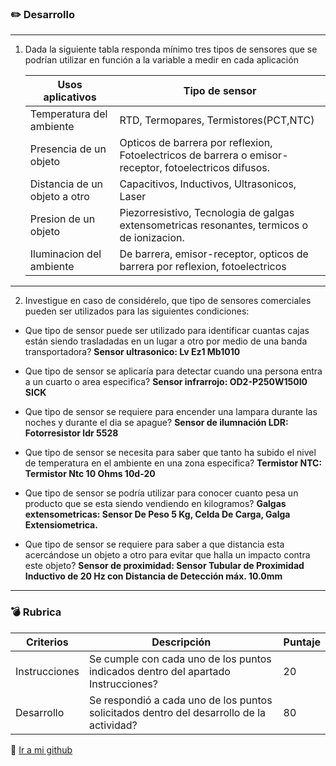 ### :pencil2: Desarrollo
___

1. Dada la siguiente tabla responda mínimo tres tipos de sensores que se podrían utilizar en función a la variable a medir en cada aplicación

    Usos aplicativos | Tipo de sensor |
    ---------|----------|
    Temperatura del ambiente | RTD, Termopares, Termistores(PCT,NTC)|
    Presencia de un objeto | Opticos de barrera por reflexion, Fotoelectricos de barrera o emisor-receptor, fotoelectricos difusos.|
    Distancia de un objeto a otro| Capacitivos, Inductivos, Ultrasonicos, Laser|
    Presion de un objeto | Piezorresistivo, Tecnologia de galgas extensometricas  resonantes, termicos o de ionizacion.|
    Iluminacion del ambiente| De barrera, emisor-receptor, opticos de barrera por reflexion, fotoelectricos|
    
---
2. Investigue en caso de considérelo, que tipo de sensores comerciales pueden ser utilizados para las siguientes condiciones:

- Que tipo de sensor puede ser utilizado para identificar cuantas cajas están siendo trasladadas en un lugar a otro por medio de una banda transportadora? <b>Sensor ultrasonico: Lv Ez1 Mb1010</b>

- Que tipo de sensor se aplicaría para detectar cuando una persona entra a un cuarto o area especifica? <b>Sensor infrarrojo: OD2-P250W150I0 SICK</b>

- Que tipo de sensor se requiere para encender una lampara durante las noches y durante el dia se apague? <b>Sensor de ilumnación LDR: Fotorresistor ldr 5528</b>

- Que tipo de sensor se necesita para saber que tanto ha subido el nivel de temperatura en el ambiente en una zona especifica? <b>Termistor NTC: Termistor Ntc 10 Ohms 10d-20</b>

- Que tipo de sensor se podría utilizar para conocer cuanto pesa un producto que se esta siendo vendiendo en kilogramos? <b>Galgas extensometricas: Sensor De Peso 5 Kg, Celda De Carga, Galga Extensiometrica.</b>

- Que tipo de sensor se requiere para saber a que distancia esta acercándose un objeto a otro para evitar que halla un impacto contra este objeto? <b>Sensor de proximidad: Sensor Tubular de Proximidad Inductivo de 20 Hz con Distancia de Detección máx. 10.0mm</b>

___

### :bomb: Rubrica

| Criterios     | Descripción                                                                                  | Puntaje |
| ------------- | -------------------------------------------------------------------------------------------- | ------- |
| Instrucciones | Se cumple con cada uno de los puntos indicados dentro del apartado Instrucciones?            | 20 |
| Desarrollo    | Se respondió a cada uno de los puntos solicitados dentro del desarrollo de la actividad?     | 80      |

:open_file_folder: [Ir a mi github](https://github.com/Guillermosantos29/SistemasProgramables)